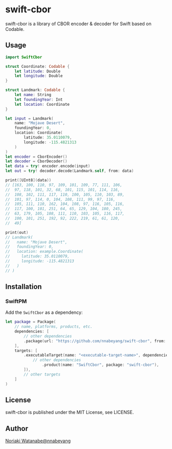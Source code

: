 # swift-cbor

swift-cbor is a library of CBOR encoder & decoder for Swift based on Codable.

## Usage

```swift
import SwiftCbor

struct Coordinate: Codable {
    let latitude: Double
    let longitude: Double
}

struct Landmark: Codable {
    let name: String
    let foundingYear: Int
    let location: Coordinate
}

let input = Landmark(
    name: "Mojave Desert",
    foundingYear: 0,
    location: Coordinate(
        latitude: 35.0110079,
        longitude: -115.4821313
    )
)
let encoder = CborEncoder()
let decoder = CborDecoder()
let data = try! encoder.encode(input)
let out = try! decoder.decode(Landmark.self, from: data)

print([UInt8](data))
// [163, 100, 110, 97, 109, 101, 109, 77, 111, 106,
//  97, 118, 101, 32, 68, 101, 115, 101, 114, 116,
//  108, 102, 111, 117, 110, 100, 105, 110, 103, 89,
//  101, 97, 114, 0, 104, 108, 111, 99, 97, 116,
//  105, 111, 110, 162, 104, 108, 97, 116, 105, 116,
//  117, 100, 101, 251, 64, 65, 129, 104, 180, 245,
//  63, 179, 105, 108, 111, 110, 103, 105, 116, 117,
//  100, 101, 251, 192, 92, 222, 219, 61, 61, 120,
//  49]

print(out)
// Landmark(
//   name: "Mojave Desert",
//   foundingYear: 0,
//   location: example.Coordinate(
//     latitude: 35.0110079,
//     longitude: -115.4821313
//   )
// )
```

## Installation

### SwiftPM

Add the `SwiftCbor` as a dependency:

```swift
let package = Package(
    // name, platforms, products, etc.
    dependencies: [
        // other dependencies
        .package(url: "https://github.com/nnabeyang/swift-cbor", from: "0.0.1"),
    ],
    targets: [
        .executableTarget(name: "<executable-target-name>", dependencies: [
            // other dependencies
                .product(name: "SwiftCbor", package: "swift-cbor"),
        ]),
        // other targets
    ]
)
```

## License

swift-cbor is published under the MIT License, see LICENSE.

## Author
[Noriaki Watanabe@nnabeyang](https://bsky.app/profile/did:plc:bnh3bvyqr3vzxyvjdnrrusbr)

